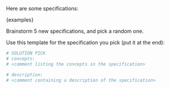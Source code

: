 Here are some specifications:

{examples}

Brainstorm 5 new specifications, and pick a random one.

Use this template for the specification you pick (put it at the end):

```python
# SOLUTION PICK
# concepts:
# <comment listing the concepts in the specification>

# description:
# <comment containing a description of the specification>
```
